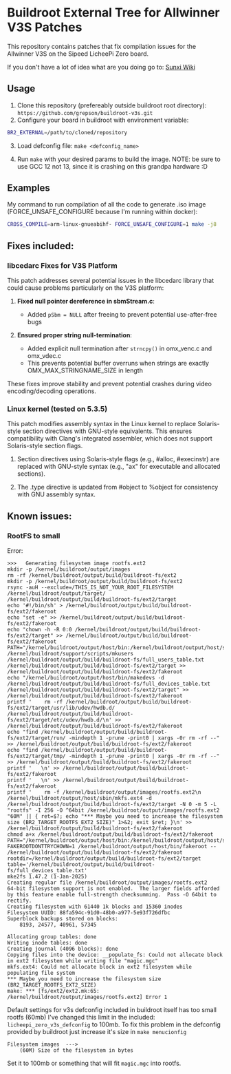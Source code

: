# Buildroot External Tree for Allwinner V3S Patches

This repository contains patches that fix compilation issues for the Allwinner V3S on the Sipeed LicheePi Zero board.

If you don't have a lot of idea what are you doing go to: [Sunxi Wiki](https://linux-sunxi.org/Main_Page "Unofficial wiki for allwinner CPU's")

## Usage

1. Clone this repository (prefereably outside buildroot root directory): `https://github.com/grepson/buildroot-v3s.git`
2. Configure your board in buildroot with environment variable:
``` bash
BR2_EXTERNAL=/path/to/cloned/repository
```

3. Load defconfig file: `make <defconfig_name>`

4. Run `make` with your desired params to build the image. NOTE: be sure to use GCC 12 not 13, since it is crashing on this grandpa hardware :D

## Examples

My command to run compilation of all the code to generate .iso image (FORCE_UNSAFE_CONFIGURE because I'm running within docker):

``` bash
CROSS_COMPILE=arm-linux-gnueabihf- FORCE_UNSAFE_CONFIGURE=1 make -j8
```

## Fixes included:

### libcedarc Fixes for V3S Platform

This patch addresses several potential issues in the libcedarc library that could cause problems particularly on the V3S platform:

1. **Fixed null pointer dereference in sbmStream.c**:
   - Added `pSbm = NULL` after freeing to prevent potential use-after-free bugs
   
2. **Ensured proper string null-termination**:
   - Added explicit null termination after `strncpy()` in omx_venc.c and omx_vdec.c
   - This prevents potential buffer overruns when strings are exactly OMX_MAX_STRINGNAME_SIZE in length

These fixes improve stability and prevent potential crashes during video encoding/decoding operations.

### Linux kernel (tested on 5.3.5)

This patch modifies assembly syntax in the Linux kernel to replace Solaris-style section directives with GNU-style equivalents. This ensures compatibility with Clang's integrated assembler, which does not support Solaris-style section flags.

1. Section directives using Solaris-style flags (e.g., #alloc, #execinstr) are replaced with GNU-style syntax (e.g., "ax" for executable and allocated sections).

2. The .type directive is updated from #object to %object for consistency with GNU assembly syntax.

## Known issues:

### RootFS to small

Error:

``` text
>>>   Generating filesystem image rootfs.ext2
mkdir -p /kernel/buildroot/output/images
rm -rf /kernel/buildroot/output/build/buildroot-fs/ext2
mkdir -p /kernel/buildroot/output/build/buildroot-fs/ext2
rsync -auH --exclude=/THIS_IS_NOT_YOUR_ROOT_FILESYSTEM /kernel/buildroot/output/target/ /kernel/buildroot/output/build/buildroot-fs/ext2/target
echo '#!/bin/sh' > /kernel/buildroot/output/build/buildroot-fs/ext2/fakeroot
echo "set -e" >> /kernel/buildroot/output/build/buildroot-fs/ext2/fakeroot
echo "chown -h -R 0:0 /kernel/buildroot/output/build/buildroot-fs/ext2/target" >> /kernel/buildroot/output/build/buildroot-fs/ext2/fakeroot
PATH="/kernel/buildroot/output/host/bin:/kernel/buildroot/output/host/sbin:/usr/local/sbin:/usr/local/bin:/usr/sbin:/usr/bin:/sbin:/bin" /kernel/buildroot/support/scripts/mkusers /kernel/buildroot/output/build/buildroot-fs/full_users_table.txt /kernel/buildroot/output/build/buildroot-fs/ext2/target >> /kernel/buildroot/output/build/buildroot-fs/ext2/fakeroot
echo "/kernel/buildroot/output/host/bin/makedevs -d /kernel/buildroot/output/build/buildroot-fs/full_devices_table.txt /kernel/buildroot/output/build/buildroot-fs/ext2/target" >> /kernel/buildroot/output/build/buildroot-fs/ext2/fakeroot
printf '   	rm -rf /kernel/buildroot/output/build/buildroot-fs/ext2/target/usr/lib/udev/hwdb.d/ /kernel/buildroot/output/build/buildroot-fs/ext2/target/etc/udev/hwdb.d/\n' >> /kernel/buildroot/output/build/buildroot-fs/ext2/fakeroot
echo "find /kernel/buildroot/output/build/buildroot-fs/ext2/target/run/ -mindepth 1 -prune -print0 | xargs -0r rm -rf --" >> /kernel/buildroot/output/build/buildroot-fs/ext2/fakeroot
echo "find /kernel/buildroot/output/build/buildroot-fs/ext2/target/tmp/ -mindepth 1 -prune -print0 | xargs -0r rm -rf --" >> /kernel/buildroot/output/build/buildroot-fs/ext2/fakeroot
printf '   \n' >> /kernel/buildroot/output/build/buildroot-fs/ext2/fakeroot
printf '   \n' >> /kernel/buildroot/output/build/buildroot-fs/ext2/fakeroot
printf '   	rm -f /kernel/buildroot/output/images/rootfs.ext2\n	/kernel/buildroot/output/host/sbin/mkfs.ext4 -d /kernel/buildroot/output/build/buildroot-fs/ext2/target -N 0 -m 5 -L "rootfs" -I 256 -O ^64bit /kernel/buildroot/output/images/rootfs.ext2 "60M" || { ret=$?; echo "*** Maybe you need to increase the filesystem size (BR2_TARGET_ROOTFS_EXT2_SIZE)" 1>&2; exit $ret; }\n' >> /kernel/buildroot/output/build/buildroot-fs/ext2/fakeroot
chmod a+x /kernel/buildroot/output/build/buildroot-fs/ext2/fakeroot
PATH="/kernel/buildroot/output/host/bin:/kernel/buildroot/output/host/sbin:/usr/local/sbin:/usr/local/bin:/usr/sbin:/usr/bin:/sbin:/bin" FAKEROOTDONTTRYCHOWN=1 /kernel/buildroot/output/host/bin/fakeroot -- /kernel/buildroot/output/build/buildroot-fs/ext2/fakeroot
rootdir=/kernel/buildroot/output/build/buildroot-fs/ext2/target
table='/kernel/buildroot/output/build/buildroot-fs/full_devices_table.txt'
mke2fs 1.47.2 (1-Jan-2025)
Creating regular file /kernel/buildroot/output/images/rootfs.ext2
64-bit filesystem support is not enabled.  The larger fields afforded by this feature enable full-strength checksumming.  Pass -O 64bit to rectify.
Creating filesystem with 61440 1k blocks and 15360 inodes
Filesystem UUID: 88fa594c-91d0-48b0-a977-5e93f726dfbc
Superblock backups stored on blocks: 
	8193, 24577, 40961, 57345

Allocating group tables: done                            
Writing inode tables: done                            
Creating journal (4096 blocks): done
Copying files into the device: __populate_fs: Could not allocate block in ext2 filesystem while writing file "magic.mgc"
mkfs.ext4: Could not allocate block in ext2 filesystem while populating file system
*** Maybe you need to increase the filesystem size (BR2_TARGET_ROOTFS_EXT2_SIZE)
make: *** [fs/ext2/ext2.mk:65: /kernel/buildroot/output/images/rootfs.ext2] Error 1
```

Default settings for v3s defconfig included in buildroot itself has too small rootfs (60mb) I've changed this limit in the included: `licheepi_zero_v3s_defconfig` to 100mb.
To fix this problem in the defconfig provided by buildroot just increase it's size in `make menucionfig`

```
Filesystem images  --->
    (60M) Size of the filesystem in bytes
```

Set it to 100mb or something that will fit `magic.mgc` into rootfs.
